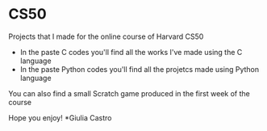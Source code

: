 # CS50
Projects that I made for the online course of Harvard CS50


- In the paste C codes you'll find all the works I've made using the C language
- In the paste Python codes you'll find all the projetcs made using Python language

You can also find a small Scratch game produced in the first week of the course

Hope you enjoy! *Giulia Castro
